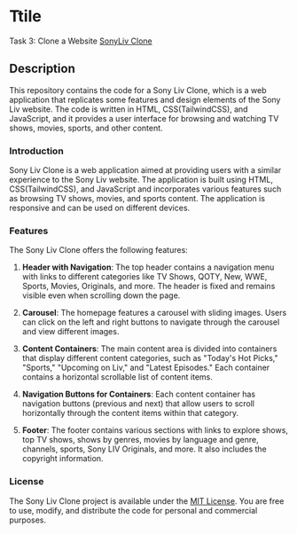 # Ttile

Task 3: Clone a Website [SonyLiv Clone](https://shyamgdev.github.io/OctaNet/tasks/task-3/)

## Description

This repository contains the code for a Sony Liv Clone, which is a web application that replicates some features and design elements of the Sony Liv website. The code is written in HTML, CSS(TailwindCSS), and JavaScript, and it provides a user interface for browsing and watching TV shows, movies, sports, and other content.

### Introduction

Sony Liv Clone is a web application aimed at providing users with a similar experience to the Sony Liv website. The application is built using HTML, CSS(TailwindCSS), and JavaScript and incorporates various features such as browsing TV shows, movies, and sports content. The application is responsive and can be used on different devices.

### Features

The Sony Liv Clone offers the following features:

1. **Header with Navigation**: The top header contains a navigation menu with links to different categories like TV Shows, QOTY, New, WWE, Sports, Movies, Originals, and more. The header is fixed and remains visible even when scrolling down the page.

2. **Carousel**: The homepage features a carousel with sliding images. Users can click on the left and right buttons to navigate through the carousel and view different images.

3. **Content Containers**: The main content area is divided into containers that display different content categories, such as "Today's Hot Picks," "Sports," "Upcoming on Liv," and "Latest Episodes." Each container contains a horizontal scrollable list of content items.

4. **Navigation Buttons for Containers**: Each content container has navigation buttons (previous and next) that allow users to scroll horizontally through the content items within that category.

5. **Footer**: The footer contains various sections with links to explore shows, top TV shows, shows by genres, movies by language and genre, channels, sports, Sony LIV Originals, and more. It also includes the copyright information.


### License

The Sony Liv Clone project is available under the [MIT License](LICENSE). You are free to use, modify, and distribute the code for personal and commercial purposes.